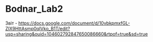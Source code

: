 # Bodnar_Lab2
Звіт - https://docs.google.com/document/d/10vbkpmxfGL-ZIX9HttAsmp0qIVko_B1T/edit?usp=sharing&ouid=104602792847650086660&rtpof=true&sd=true
